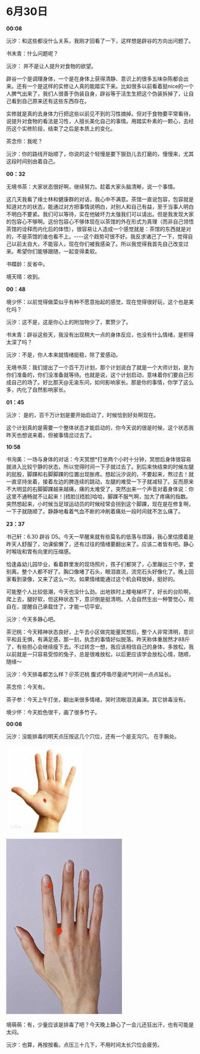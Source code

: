 # 6月30日

**00:08**

沅汐：和这些都没什么关系，我刚才回看了一下，这样想是辟谷的方向出问题了。

书末青：什么问题呢？

沅汐：  并不是让人提升对食物的欲望。

辟谷一个是调理身体，一个是在身体上获得清静、意识上的很多五味杂陈都会出来。还有一个是这样的实修让人真的能踏实下来。比如很多以前看着挺nice的一个人脾气出来了，我们人很善于伪装自身，辟谷等于活生生把这个伪装拆掉了，让自己看到自己原来还有这些东西存在。

实修就是真的去身体力行把这些以前见不到的习性摘掉。但对于食物要平常看待，说提升对食物的看法是习性，人擅长美化自己的事情。用踏实朴素的一颗心，去经历这个实修阶段，结束了之后是本质上的变化。

茶念伶：我呢？

沅汐：你的路线开始顺了，你说的这个轻慢是要下狠劲儿去打磨的，慢慢来，尤其这段时间别由着自己。

**00：32**

无境书茶：大家状态很好啊，继续努力。趁着大家头脑清晰，说一个事情。

这几天我看了缘士林和健康群的对话，我心中不满意。茶馆一直说包容，包容就是知道对方的状态，能通过对方把事情说明白，对别人和自己有益，至于当事人明白不明白不要紧。我们可以等待，实在他破坏力太强我们可以请出。但是我发现大家的包容心不够啊。这份包容心不够体现在以茶馆的外在形式为真理（而非自己领悟茶馆的诠释而内化后的体悟），很容易让人造成一个感觉就是：茶馆的东西就是对的，不是茶馆的谁也看不上。----这个趋势可很不好。我反求诸己了一下，觉得自己以前太自大，不能容人，现在你们被我感染了。所以我觉得我首先自己改变过来。希望你们能够跟随，一起变得柔软。

书蝶龄：反省中。

境天晴：收到。

**00：48**

境少怀：以前觉得做菜似乎有种不愿意抬起的感觉，现在觉得很好玩，这个也是美化吗？

沅汐：这不是，这是你心上的附加物少了，累赘少了。

书末青：辟谷这些天，我没有出现稍大一点的身体反应，也没有什么情绪，是积得太深了吗？

沅汐：不是，你人本来就情绪挺稳，除了爱感动。

无境书茶：我们提出了一个百千万计划，那个计划说白了就是一个大师计划，是为你们准备的，你们没准备就等待。也就是说，这个计划启动，意味着你们要自己形成自己的场了。好比那天@无渝东问，如何影响家长。那是你的事情，你学了这么多，内化了自然影响家长。

**01：45**

沅汐：   是的，百千万计划是要开始启动了，时候恰到好处啊现在。

这个计划真的是需要一个整体状态才能启动的，你今天说的很是时候，这个状态我昨天也想说来着，但被事情岔过去了。

**10:58**

书洵美：一场与身体的对话：今天冥想\*打坐两个小时十分钟，冥想后身体很容易就进入比较宁静的状态，所以觉得时间一下子就过去了。到后来快结束的时候左腿的屁股，脚踝和右脚脚踝的位置出现胀疼。想起沅汐说的，不要起来，熬过去！就一直坚持坐着，接着左边的脾连续的跳动，左腿的难受一下子就减轻了。反而原来不大明显的右脚脚踝越来越痛，痛的太难受了，突然出来一个声音对着身体说：你这里不通畅就不让起来！\[捂脸\]\[捂脸\]哈哈，脚踝不服气啊，加大了疼痛的指数。突然想起来，小时候当足球运动员的时候经常会拐到这个脚踝，现在是在修复啊，一下子就随顺了。静静地看着气血不断的冲刷着痛处一段时间就不怎么痛了。

**23：37**

书己轩：6.30 辟谷 D5。今天一早醒来就有些莫名的低落与烦躁，我心里估摸着是昨天人舒服了，功课偷懒了，还有过往的情绪要翻出来了。应该二者皆有吧。静心时喉咙和胃有向里的压缩感。

恰逢淼幼儿园毕业，看着群里发的现场照片，孩子们都哭了，心里蹦出三个字，爱别离。整个人都不好了。胸口像堵了石头，眼泪直流，流完石头好像化了。晚上回家看到录像，又来了这么一次。如果情绪能通过这个机会释放掉，挺好的。

可能整个人比较低潮，今天也没什么劲。出地铁时上楼电梯坏了，好长的台阶啊，爬上去，腿好软，但这种状态下，意识倒是挺清明。人会自然生出一种警觉心，观自在，提醒自己承载住了，才能一切平安。

沅汐：今天多静心吧。

茶汜桃：今天精神状态良好，上午去小区做完能量冥想后，整个人非常清明，意识平和且无惧，有满足感，那一刻，执念的事情好似脱落。昨天称体重居然才88斤了，有些担心会继续瘦下去。不过转念一想，我应该相信自己的身体，多放松，我以前就是一只容易受惊的兔子，总是很难放松，以后更应该学会放松心情，随顺，随缘～

沅汐：今天排毒都怎么样？＠茶汜桃 腹式呼吸尽量闭气时间一点点延长。

茶念伶：今天有。

茶子参：今天上午打坐，翻出来很多情绪，哭时流眼泪流鼻涕。其它排毒没有。

境少怀：今天脸色很干，画了很多竹子。

**00:08**

沅汐：没能排毒的明天点压按这几个穴位，还有一个是支沟穴。 在手腕处。

![](https://raw.githubusercontent.com/oldpotter/zhonghebiguriji/master/.gitbook/assets/image%20%284%29.png)

![](https://raw.githubusercontent.com/oldpotter/zhonghebiguriji/master/.gitbook/assets/image%20%289%29.png)

  
境萌萌：有，少量应该是排毒了吧？今天晚上静心了一会儿还狂出汗，也有可能是太闷。

沅汐：也算，再按按看。点压三十几下，不用时间太长穴位会疲劳。

